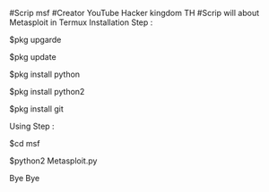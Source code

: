 #Scrip msf
#Creator YouTube Hacker kingdom TH
#Scrip will about Metasploit in Termux
Installation Step :

$pkg upgarde

$pkg update

$pkg install python

$pkg install python2

$pkg install git

Using Step :

$cd msf

$python2 Metasploit.py

Bye Bye